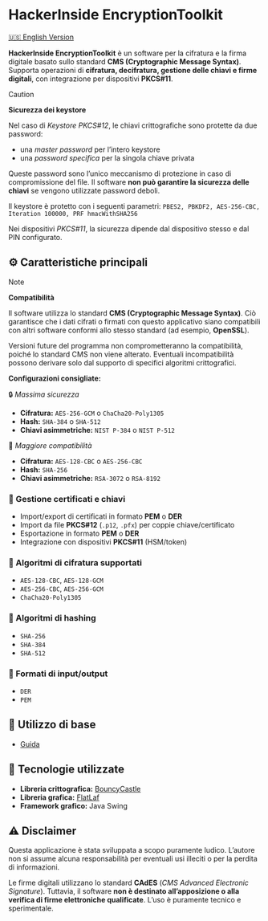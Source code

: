 # HackerInside EncryptionToolkit
[🇺🇸 English Version](README-en.md)

**HackerInside EncryptionToolkit** è un software per la cifratura e la firma digitale basato sullo standard **CMS (Cryptographic Message Syntax)**.
Supporta operazioni di **cifratura, decifratura, gestione delle chiavi e firme digitali**, con integrazione per dispositivi **PKCS#11**.


> [!CAUTION]
> **Sicurezza dei keystore**
>
> Nel caso di *Keystore PKCS#12*, le chiavi crittografiche sono protette da due password:
>
> - una *master password* per l’intero keystore
> - una *password specifica* per la singola chiave privata
>
> Queste password sono l’unico meccanismo di protezione in caso di compromissione del file.
> Il software **non può garantire la sicurezza delle chiavi** se vengono utilizzate password deboli.
>
> Il keystore è protetto con i seguenti parametri:
`PBES2, PBKDF2, AES-256-CBC, Iteration 100000, PRF hmacWithSHA256`
>
> Nei dispositivi *PKCS#11*, la sicurezza dipende dal dispositivo stesso e dal PIN configurato.

## ⚙️ Caratteristiche principali
> [!NOTE]
> **Compatibilità**
>
> Il software utilizza lo standard **CMS (Cryptographic Message Syntax)**.
> Ciò garantisce che i dati cifrati o firmati con questo applicativo siano compatibili con altri software conformi allo stesso standard (ad esempio, **OpenSSL**).
>
> Versioni future del programma non comprometteranno la compatibilità, poiché lo standard CMS non viene alterato.
> Eventuali incompatibilità possono derivare solo dal supporto di specifici algoritmi crittografici.
>
> **Configurazioni consigliate:**
>
> 🔒 *Massima sicurezza*
>
> - **Cifratura:** `AES-256-GCM` o `ChaCha20-Poly1305`
> - **Hash:** `SHA-384` o `SHA-512`
> - **Chiavi asimmetriche:** `NIST P-384` o `NIST P-512`
>
> 🔄 *Maggiore compatibilità*
>
> - **Cifratura:** `AES-128-CBC` o `AES-256-CBC`
> - **Hash:** `SHA-256`
> - **Chiavi asimmetriche:** `RSA-3072` o `RSA-8192`

### 🔑 Gestione certificati e chiavi
- Import/export di certificati in formato **PEM** o **DER**
- Import da file **PKCS#12** (`.p12`, `.pfx`) per coppie chiave/certificato
- Esportazione in formato **PEM** o **DER**
- Integrazione con dispositivi **PKCS#11** (HSM/token)

### 🔐 Algoritmi di cifratura supportati
- `AES-128-CBC`, `AES-128-GCM`
- `AES-256-CBC`, `AES-256-GCM`
- `ChaCha20-Poly1305`

### 🧮 Algoritmi di hashing
- `SHA-256`
- `SHA-384`
- `SHA-512`

### 📁 Formati di input/output
- `DER`
- `PEM`



## 🧭 Utilizzo di base
- [Guida](USAGE.md)


## 🧰 Tecnologie utilizzate

- **Libreria crittografica:** [BouncyCastle](https://www.bouncycastle.org/)
- **Libreria grafica:** [FlatLaf](https://www.formdev.com/flatlaf/)
- **Framework grafico:** Java Swing

## ⚠️ Disclaimer
Questa applicazione è stata sviluppata a scopo puramente ludico. L’autore non si assume alcuna responsabilità per eventuali usi illeciti o per la perdita di informazioni. 

Le firme digitali utilizzano lo standard **CAdES** (*CMS Advanced Electronic Signature*). Tuttavia, il software **non è destinato all’apposizione o alla verifica di firme elettroniche qualificate**. L’uso è puramente tecnico e sperimentale.